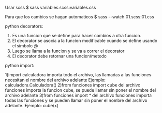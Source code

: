 Usar scss
$ sass variables.scss:variables.css

Para que los cambios se hagan automaticos
$ sass --watch 01.scss:01.css

python decorators:

1) Es una funcion que se define para hacer cambios a otra funcion.
2) El decorator se asocia a la funcion modificable cuando se define usando el simbolo @ 
3) Luego se llama a la funcion y se va a correr el decorator
4) El decorator debe retornar una funcion/metodo

python import:

1)import calculadora
importa todo el archivo, las llamadas a las funciones necesitan el nombre del archivo adelante 
Ejemplo: calculadora.Calculadora()
2)from funciones import cube
del archivo funciones importa la funcion cube, se puede llamar sin poner el nombre del archivo adelante
3)from funciones import *
del archivo funciones importa todas las funciones y se pueden llamar sin poner el nombre del archivo adelante.
Ejemplo: cube(x)

